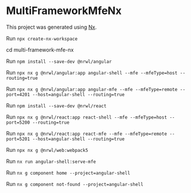 

# MultiFrameworkMfeNx

This project was generated using [Nx](https://nx.dev).


Run `npx create-nx-workspace`

cd multi-framework-mfe-nx

Run `npm install --save-dev @nrwl/angular`

Run `npx nx g @nrwl/angular:app angular-shell --mfe --mfeType=host --routing=true`

Run `npx nx g @nrwl/angular:app angular-mfe --mfe --mfeType=remote --port=4201 --host=angular-shell --routing=true`

Run `npm install --save-dev @nrwl/react`

Run `npx nx g @nrwl/react:app react-shell --mfe --mfeType=host --port=5200 --routing=true`

Run `npx nx g @nrwl/react:app react-mfe --mfe --mfeType=remote --port=5201 --host=angular-shell --routing=true`

Run `npx nx g @nrwl/web:webpack5`

Run `nx run angular-shell:serve-mfe`

Run `nx g component home --project=angular-shell`

Run `nx g component not-found --project=angular-shell`
